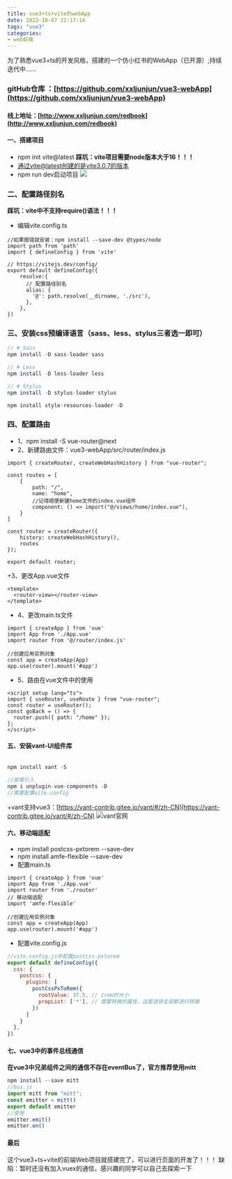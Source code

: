 ```yaml
---
title: vue3+ts+vite的webApp
date: 2022-10-07 22:17:14
tags: "vue3"
categories: 
- web前端
---
```

为了熟悉vue3+ts的开发风格，搭建的一个仿小红书的WebApp（已开源）;持续迭代中......
 <!-- more -->
### gitHub仓库 ：[https://github.com/xxljunjun/vue3-webApp](https://github.com/xxljunjun/vue3-webApp)
#### 线上地址：[http://www.xxljunjun.com/redbook](http://www.xxljunjun.com/redbook)
#### 一、搭建项目
+ npm init vite@latest
**踩坑：vite项目需要node版本大于16！！！**
+ 通过vite@latest创建的是vite3.0.7的版本
+ npm run dev启动项目
![](https://upload-images.jianshu.io/upload_images/26121995-9a20562fd35ff131.png?imageMogr2/auto-orient/strip%7CimageView2/2/w/1240)

### 二、配置路径别名
**踩坑：vite中不支持require()语法！！！**
+ 编辑vite.config.ts
```
//如果报错就安装：npm install --save-dev @types/node
import path from 'path'
import { defineConfig } from 'vite'

// https://vitejs.dev/config/
export default defineConfig({
    resolve:{
      // 配置路径别名
      alias: {
        '@': path.resolve(__dirname, './src'),
      },
    },
})
```
### 三、安装css预编译语言（sass、less、stylus三者选一即可）
```js
// # Sass
npm install -D sass-loader sass

// # Less
npm install -D less-loader less

// # Stylus
npm install -D stylus-loader stylus

npm install style-resources-loader -D
```

### 四、配置路由
+ 1、npm install -S vue-router@next
+ 2、新建路由文件：vue3-webApp/src/router/index.js
```
import { createRouter, createWebHashHistory } from "vue-router";

const routes = [
    {
        path: "/",
        name: "home",
        //记得顺便新建home文件的index.vue组件
        component: () => import("@/views/home/index.vue"),
    }
]

const router = createRouter({
    history: createWebHashHistory(),
    routes
});

export default router;
```
+3、更改App.vue文件
```vue
<template>
  <router-view></router-view>
</template>
```
+ 4、更改main.ts文件
```
import { createApp } from 'vue'
import App from './App.vue'
import router from '@/router/index.js'

//创建应用实例对象
const app = createApp(App)
app.use(router).mount('#app')
```
+ 5、路由在vue文件中的使用
```
<script setup lang="ts">
import { useRouter, useRoute } from "vue-router";
const router = useRouter();
const goBack = () => {
  router.push({ path: "/home" });
};
</script>
```
#### 五、安装vant-UI组件库
```js

npm install vant -S

//按需引入
npm i unplugin-vue-components -D
//需要配置vite.config

```
+vant支持vue3：[https://vant-contrib.gitee.io/vant/#/zh-CN](https://vant-contrib.gitee.io/vant/#/zh-CN) 
![vant官网](https://upload-images.jianshu.io/upload_images/26121995-0c8ff4ec22ff734d.png?imageMogr2/auto-orient/strip%7CimageView2/2/w/1240)

#### 六、移动端适配
+ npm install postcss-pxtorem --save-dev
+ npm install amfe-flexible --save-dev
+ 配置main.ts
```
import { createApp } from 'vue'
import App from './App.vue'
import router from './router'
// 移动端适配
import 'amfe-flexible'

//创建应用实例对象
const app = createApp(App)
app.use(router).mount('#app')
```
+ 配置vite.config.js
```js
//vite.config.js中配置postcss-pxtorem
export default defineConfig({
  css: {
    postcss: {
      plugins: [
        postCssPxToRem({
          rootValue: 37.5, // 1rem的大小
          propList: ['*'], // 需要转换的属性，这里选择全部都进行转换
        })
      ]
    }
  },
})
```
#### 七、vue3中的事件总线通信
**在vue3中兄弟组件之间的通信不存在eventBus了，官方推荐使用mitt**
```js
npm install --save mitt
//bus.js
import mitt from "mitt";
const emitter = mitt()
export default emitter
//使用
emitter.emit()
emitter.on()
```
#### 最后
这个vue3+ts+vite的前端Web项目就搭建完了，可以进行页面的开发了！！！
缺陷：暂时还没有加入vuex的通信，感兴趣的同学可以自己去探索一下









